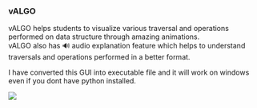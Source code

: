 ### vALGO
<p>vALGO helps students to visualize various traversal and operations performed on data structure through amazing animations.<br>
vALGO also has 🔊 audio explanation feature which helps to understand traversals and operations performed in a better format.
</p>
<p>I have converted this GUI into executable file and it will work on windows even if you dont have python installed.</p>
<!--<p>⬇️ You can download from here : <a href="https://github.com/sailee14032000/vALGO/blob/main/executable_file/vALGO.zip">Link</a></p> 
<p>⚙️ Simple steps for execution : <br>
1) Extract zip file<br>
2) Open vALGO folder<br>
3) Open application named as vALGO</p>
-->
<img src="https://github.com/sailee14032000/vALGO/blob/main/valgo.svg">
